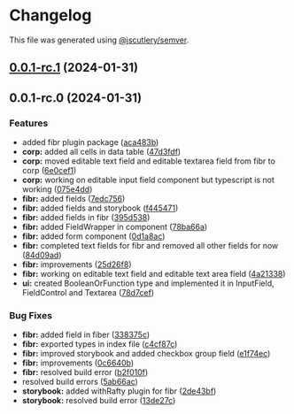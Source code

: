 # Changelog

This file was generated using [@jscutlery/semver](https://github.com/jscutlery/semver).

## [0.0.1-rc.1](https://github.com/rhinobase/raftyui/compare/fibr-0.0.1-rc.0...fibr-0.0.1-rc.1) (2024-01-31)

## 0.0.1-rc.0 (2024-01-31)


### Features

* added fibr plugin package ([aca483b](https://github.com/rhinobase/raftyui/commit/aca483b179bf4fceda1b3115f62de066e29da6de))
* **corp:** added all cells in data table ([47d3fdf](https://github.com/rhinobase/raftyui/commit/47d3fdf7a7a0d9fb180d885a0c2e1a1e19e446d6))
* **corp:** moved editable text field and editable textarea field from fibr to corp ([6e0cef1](https://github.com/rhinobase/raftyui/commit/6e0cef1fef06b96b42d89f256e01c7746d1480a4))
* **corp:** working on editable input field component but typescript is not working ([075e4dd](https://github.com/rhinobase/raftyui/commit/075e4ddc51d7d406358db262692c07608542e776))
* **fibr:** added fields ([7edc756](https://github.com/rhinobase/raftyui/commit/7edc75604dee77a3dcc6888b0008260c4787729b))
* **fibr:** added fields and storybook ([f445471](https://github.com/rhinobase/raftyui/commit/f445471f7090608e37cd503ccb0dd2271dff8f94))
* **fibr:** added fields in fibr ([395d538](https://github.com/rhinobase/raftyui/commit/395d538e2402134808ec85fd98fddef4b48a9ba0))
* **fibr:** added FieldWrapper in component ([78ba66a](https://github.com/rhinobase/raftyui/commit/78ba66a9f857f8d75c3cf92029fdaa42cc94b731))
* **fibr:** added form component ([0d1a8ac](https://github.com/rhinobase/raftyui/commit/0d1a8acac35e548fc022624cd8a5bac6ef2d900a))
* **fibr:** completed text fields for fibr and removed all other fields for now ([84d09ad](https://github.com/rhinobase/raftyui/commit/84d09ad226f78a82c9cf22dba38c5eacd90001d6))
* **fibr:** improvements ([25d26f8](https://github.com/rhinobase/raftyui/commit/25d26f82a54917b41306380a792a68f326b74f01))
* **fibr:** working on editable text field and editable text area field ([4a21338](https://github.com/rhinobase/raftyui/commit/4a213381429040c574a01f136dd534717448f381))
* **ui:** created BooleanOrFunction type and implemented it in InputField, FieldControl and Textarea ([78d7cef](https://github.com/rhinobase/raftyui/commit/78d7cef215d7ae1088580c9225d9c0aa7381446b))


### Bug Fixes

* **fibr:** added field in fiber ([338375c](https://github.com/rhinobase/raftyui/commit/338375ca112e54cff0fa56d4ec868dd38d537701))
* **fibr:** exported types in index file ([c4cf87c](https://github.com/rhinobase/raftyui/commit/c4cf87c51fd9b929d5ee09fd608641b71b7677c6))
* **fibr:** improved storybook and added checkbox group field ([e1f74ec](https://github.com/rhinobase/raftyui/commit/e1f74ecd37ef637d6d81046013e590c4ce0af751))
* **fibr:** improvements ([0c6640b](https://github.com/rhinobase/raftyui/commit/0c6640b0bfabc29633f149302b5b656c9573a4cd))
* **fibr:** resolved build error ([b2f010f](https://github.com/rhinobase/raftyui/commit/b2f010f8fccc2a0be9ef41c7a235fba8d4e4a82e))
* resolved build errors ([5ab66ac](https://github.com/rhinobase/raftyui/commit/5ab66ac2b8a7005874ce10883c24d1a0fa8c1bff))
* **storybook:** added withRafty plugin for fibr ([2de43bf](https://github.com/rhinobase/raftyui/commit/2de43bfb7b800d1fd6e58581b3d1371561b093be))
* **storybook:** resolved build error ([13de27c](https://github.com/rhinobase/raftyui/commit/13de27c40640e7e8b40f5254903ab98aa320f3e2))
